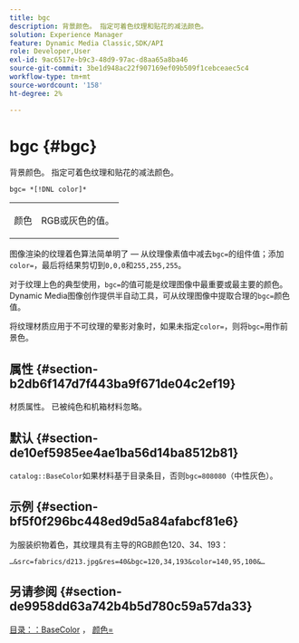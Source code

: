 ```yaml
---
title: bgc
description: 背景颜色。 指定可着色纹理和贴花的减法颜色。
solution: Experience Manager
feature: Dynamic Media Classic,SDK/API
role: Developer,User
exl-id: 9ac6517e-b9c3-48d9-97ac-d8aa65a8ba46
source-git-commit: 3be1d948ac22f907169ef09b509f1cebceaec5c4
workflow-type: tm+mt
source-wordcount: '158'
ht-degree: 2%

---
```


# bgc {#bgc}

背景颜色。 指定可着色纹理和贴花的减法颜色。

`bgc= *[!DNL color]*`

<table id="simpletable_131302355CAB4900A7B45FED903A1AAD" class="- topic/simpletable "> 
 <tr class="- topic/strow strow"> 
  <td class="- topic/stentry stentry"> <p><span class="+ topic/keyword sw-d/varname varname">颜色</span> </p> </td> 
  <td class="- topic/stentry stentry"> <p>RGB或灰色的值。 </p></td> 
 </tr> 
</table>

图像渲染的纹理着色算法简单明了 — 从纹理像素值中减去`bgc=`的组件值；添加`color=`，最后将结果剪切到`0,0,0`和`255,255,255`。

对于纹理上色的典型使用，`bgc=`的值可能是纹理图像中最重要或最主要的颜色。 Dynamic Media图像创作提供半自动工具，可从纹理图像中提取合理的`bgc=`颜色值。

将纹理材质应用于不可纹理的晕影对象时，如果未指定`color=`，则将`bgc=`用作前景色。

## 属性 {#section-b2db6f147d7f443ba9f671de04c2ef19}

材质属性。 已被纯色和机箱材料忽略。

## 默认 {#section-de10ef5985ee4ae1ba56d14ba8512b81}

`catalog::BaseColor`如果材料基于目录条目，否则`bgc=808080`（中性灰色）。

## 示例 {#section-bf5f0f296bc448ed9d5a84afabcf81e6}

为服装织物着色，其纹理具有主导的RGB颜色120、34、193：

`…&src=fabrics/d213.jpg&res=40&bgc=120,34,193&color=140,95,100&…`

## 另请参阅 {#section-de9958dd63a742b4b5d780c59a57da33}

[目录：：BaseColor](../../../../../ir-api/material-cat/image-rendering-api-ref/c-ir-material-catalog/c-ir-material-data-reference/r-ir-basecolor.md#reference-5f02371b1d8e444ab12d2614d9792de8) ， [颜色=](../../../../../ir-api/http-protocol/image-rendering-api-ref/c-ir-http-protocol-ref/c-ir-http-protocol-command-reference/r-ir-http-color.md#reference-ea3cba9edfe94dbab86d8f123a9ed0aa)
